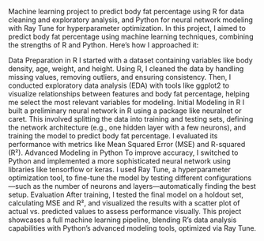 Machine learning project to predict body fat percentage using R for data cleaning and exploratory analysis, and Python for neural network modeling with Ray Tune for hyperparameter optimization.
In this project, I aimed to predict body fat percentage using machine learning techniques, combining the strengths of R and Python. Here’s how I approached it:

Data Preparation in R
I started with a dataset containing variables like body density, age, weight, and height. Using R, I cleaned the data by handling missing values, removing outliers, and ensuring consistency. Then, I conducted exploratory data analysis (EDA) with tools like ggplot2 to visualize relationships between features and body fat percentage, helping me select the most relevant variables for modeling.
Initial Modeling in R
I built a preliminary neural network in R using a package like neuralnet or caret. This involved splitting the data into training and testing sets, defining the network architecture (e.g., one hidden layer with a few neurons), and training the model to predict body fat percentage. I evaluated its performance with metrics like Mean Squared Error (MSE) and R-squared (R²).
Advanced Modeling in Python
To improve accuracy, I switched to Python and implemented a more sophisticated neural network using libraries like tensorflow or keras. I used Ray Tune, a hyperparameter optimization tool, to fine-tune the model by testing different configurations—such as the number of neurons and layers—automatically finding the best setup.
Evaluation
After training, I tested the final model on a holdout set, calculating MSE and R², and visualized the results with a scatter plot of actual vs. predicted values to assess performance visually.
This project showcases a full machine learning pipeline, blending R’s data analysis capabilities with Python’s advanced modeling tools, optimized via Ray Tune.
